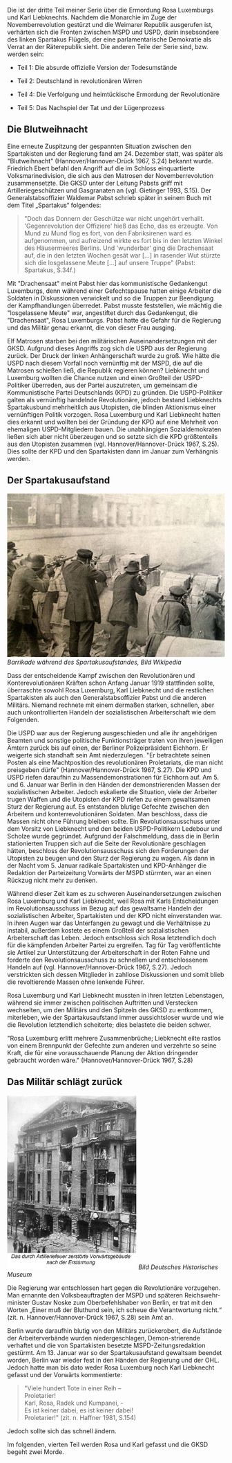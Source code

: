 Die ist der dritte Teil meiner Serie über die Ermordung Rosa Luxemburgs und Karl Liebknechts. Nachdem die Monarchie im Zuge der Novemberrevolution gestürzt und die Weimarer Republik ausgerufen ist, verhärten sich die Fronten zwischen MSPD und USPD, darin insebsondere des linken Spartakus Flügels, der eine parlamentarische Demokratie als Verrat an der Räterepublik sieht. Die anderen Teile der Serie sind, bzw. werden sein:

* Teil 1: Die absurde offizielle Version der Todesumstände

* Teil 2: Deutschland in revolutionären Wirren

* Teil 4: Die Verfolgung und heimtückische Ermordung der Revolutionäre

* Teil 5: Das Nachspiel der Tat und der Lügenprozess


## Die Blutweihnacht

Eine erneute Zuspitzung der gespannten Situation zwischen den Spartakisten und der Regierung fand am 24. Dezember statt, was später als "Blutweihnacht" (Hannover/Hannover-Drück 1967, S.24) bekannt wurde. Friedrich Ebert befahl den Angriff auf die im Schloss einquartierte Volksmarinedivision, die sich aus den Matrosen der Novemberrevolution zusammensetzte. Die GKSD unter der Leitung Pabsts griff mit Artilleriegeschützen und Gasgranaten an (vgl. Gietinger 1993, S.15). Der Generalstabsoffizier Waldemar Pabst schrieb später in seinem Buch mit dem Titel „Spartakus“ folgendes:

> "Doch das Donnern der Geschütze war nicht ungehört verhallt. 'Gegenrevolution der Offiziere' hieß das Echo, das es erzeugte. Von Mund zu Mund flog es fort, von den Fabriksirenen ward es aufgenommen, und aufreizend wirkte es fort bis in den letzten Winkel des Häusermeeres Berlins. Und 'wunderbar' ging die Drachensaat auf, die in den letzten Wochen gesät war […] in rasender Wut stürzte sich die losgelassene Meute […] auf unsere Truppe" (Pabst: Spartakus, S.34f.)

Mit "Drachensaat" meint Pabst hier das kommunistische Gedankengut Luxemburgs, denn während einer Gefechtspause hatten einige Arbeiter die Soldaten in Diskussionen verwickelt und so die Truppen zur Beendigung der Kampfhandlungen überredet. Pabst musste feststellen, wie mächtig die "losgelassene Meute" war, angestiftet durch das Gedankengut, die "Drachensaat", Rosa Luxemburgs. Pabst hatte die Gefahr für die Regierung und das Militär genau erkannt, die von dieser Frau ausging.

Elf Matrosen starben bei den militärischen Auseinandersetzungen mit der GKSD. Aufgrund dieses Angriffs zog sich die USPD aus der Regierung zurück. Der Druck der linken Anhängerschaft wurde zu groß. Wie hätte die USPD nach diesem Vorfall noch vernünftig mit der MSPD, die auf die Matrosen schießen ließ, die Republik regieren können? Liebknecht und Luxemburg wollten die Chance nutzen und einen Großteil der USPD-Politiker überreden, aus der Partei auszutreten, um gemeinsam die Kommunistische Partei Deutschlands (KPD) zu gründen. Die USPD-Politiker galten als vernünftig handelnde Revolutionäre, jedoch bestand Liebknechts Spartakusbund mehrheitlich aus Utopisten, die blinden Aktionismus einer vernünftigen Politik vorzogen. Rosa Luxemburg und Karl Liebknecht hatten dies erkannt und wollten bei der Gründung der KPD auf eine Mehrheit von ehemaligen USPD-Mitgliedern bauen. Die unabhängigen Sozialdemokraten ließen sich aber nicht überzeugen und so setzte sich die KPD größtenteils aus den Utopisten zusammen (vgl. Hannover/Hannover-Drück 1967, S.25). Dies sollte der KPD und den Spartakisten dann im Januar zum Verhängnis werden.


## Der Spartakusaufstand

![Spartakusaufstand](https://raw.githubusercontent.com/SmokinCaterpillar/blog/master/2017_01_19_rosa_luxemburg/spartakusaufstand.jpg) *Barrikade während des Spartakusaufstandes, Bild Wikipedia*

Dass der entscheidende Kampf zwischen den Revolutionären und Konterevolutionären Kräften schon Anfang Januar 1919 stattfinden sollte, überraschte sowohl Rosa Luxemburg, Karl Liebknecht und die restlichen  Spartakisten als auch den Generalstabsoffizier Pabst und die anderen Militärs. Niemand rechnete mit einem dermaßen starken, schnellen, aber auch unkontrollierten Handeln der sozialistischen Arbeiterschaft wie dem Folgenden.

Die USPD war aus der Regierung ausgeschieden und alle ihr angehörigen Beamten und sonstige politische Funktionsträger traten von ihren jeweiligen Ämtern zurück bis auf einen, der Berliner Polizeipräsident Eichhorn. Er weigerte sich standhaft sein Amt niederzulegen. "Er betrachtete seinen Posten als eine Machtposition des revolutionären Proletariats, die man nicht preisgeben dürfe" (Hannover/Hannover-Drück 1967, S.27). Die KPD und USPD riefen daraufhin zu Massendemonstrationen für Eichhorn auf. Am 5. und 6. Januar war Berlin in den Händen der demonstrierenden Massen der sozialistischen Arbeiter. Jedoch eskalierte die Situation, viele der Arbeiter trugen Waffen und die Utopisten der KPD riefen zu einem gewaltsamen Sturz der Regierung auf. Es entstanden blutige Gefechte zwischen den Arbeitern und konterrevolutionären Soldaten. Man beschloss, dass die Massen nicht ohne Führung bleiben sollte. Ein Revolutionsausschuss unter dem Vorsitz von Liebknecht und den beiden USPD-Politikern Ledebour und Scholze wurde gegründet. Aufgrund der Falschmeldung, dass die in Berlin stationierten Truppen sich auf die Seite der Revolutionäre geschlagen hätten, beschloss der Revolutionsausschuss sich den Forderungen der Utopisten zu beugen und den Sturz der Regierung zu wagen. Als dann in der Nacht vom 5. Januar radikale Spartakisten und KPD-Anhänger die Redaktion der Parteizeitung Vorwärts der MSPD stürmten, war an einen Rückzug nicht mehr zu denken.

Während dieser Zeit kam es zu schweren Auseinandersetzungen zwischen Rosa Luxemburg und Karl Liebknecht, weil Rosa mit Karls Entscheidungen im Revolutionsausschuss im Bezug auf das gewaltsame Handeln der sozialistischen Arbeiter, Spartakisten und der KPD nicht einverstanden war. In ihren Augen war das Unterfangen zu gewagt und die Verhältnisse zu instabil, außerdem kostete es einem Großteil der sozialistischen Arbeiterschaft das Leben. Jedoch entschloss sich Rosa letztendlich doch für die kämpfenden Arbeiter Partei zu ergreifen. Tag für Tag veröffentlichte sie Artikel zur Unterstützung der Arbeiterschaft in der Roten Fahne und forderte den Revolutionsausschuss zu schnellem und entschlossenem Handeln auf (vgl. Hannover/Hannover-Drück 1967, S.27). Jedoch verstrickten sich dessen Mitglieder in zahllose Diskussionen und somit blieb die revoltierende Massen ohne lenkende Führer.

Rosa Luxemburg und Karl Liebknecht mussten in ihren letzten Lebenstagen, während sie immer zwischen politischen Auftritten und Verstecken wechselten, um den Militärs und den Spitzeln des GKSD zu entkommen, miterleben, wie der Spartakusaufstand immer aussichtsloser wurde und wie die Revolution letztendlich scheiterte; dies belastete die beiden schwer.

 "Rosa Luxemburg erlitt mehrere Zusammenbrüche; Liebknecht eilte rastlos von einem Brennpunkt der Gefechte zum anderen und verzehrte so seine Kraft, die für eine vorausschauende Planung der Aktion dringender gebraucht worden wäre." (Hannover/Hannover-Drück 1967, S.28)

## Das Militär schlägt zurück

![Rücksclhag](https://raw.githubusercontent.com/SmokinCaterpillar/blog/master/2017_01_19_rosa_luxemburg/rueckschlag.jpg)
*Bild Deutsches Historisches Museum*

 Die Regierung war entschlossen hart gegen die Revolutionäre vorzugehen. Man ernannte den Volksbeauftragten der MSPD und späteren Reichswehr-minister Gustav Noske zum Oberbefehlshaber von Berlin, er trat mit den Worten „Einer muß der Bluthund sein, ich scheue die Verantwortung nicht.“ (zit. n. Hannover/Hannover-Drück 1967, S.28) sein Amt an.

Berlin wurde daraufhin blutig von den Militärs zurückerobert, die Aufstände der Arbeiterverbände wurden niedergeschlagen, Demon-strierende verhaftet und die von Spartakisten besetzte MSPD-Zeitungsredaktion gestürmt. Am 13. Januar war so der Spartakusaufstand gewaltsam beendet worden, Berlin war wieder fest in den Händen der Regierung und der OHL. Jedoch hatte man bis dato weder Rosa Luxemburg noch Karl Liebknecht gefasst und der Vorwärts kommentierte:

> "Viele hundert Tote in einer Reih – \
Proletarier! \
Karl, Rosa, Radek und Kumpanei, - \
Es ist keiner dabei, es ist keiner dabei! \
Proletarier!" (zit. n. Haffner 1981, S.154)

Jedoch sollte sich das schnell ändern.

Im folgenden, vierten Teil werden Rosa und Karl gefasst und die GKSD begeht zwei Morde.